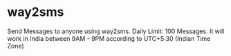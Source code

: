 # way2sms
Send Messages to anyone using way2sms. Daily Limit: 100 Messages. It will work in India between 9AM - 9PM according to UTC+5:30 (Indian Time Zone)
